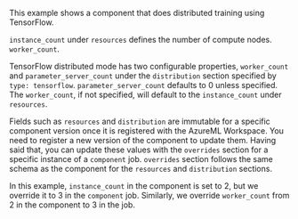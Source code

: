 This example shows a component that does distributed training using TensorFlow. 

`instance_count` under `resources` defines the number of compute nodes. `worker_count`. 

TensorFlow distributed mode has two configurable properties, `worker_count` and `parameter_server_count` under the `distribution` section specified by `type: tensorflow`. `parameter_server_count` defaults to 0 unless specified. The `worker_count`, if not specified, will default to the `instance_count` under `resources`.

Fields such as `resources` and `distribution` are immutable for a specific component version once it is registered with the AzureML Workspace. You need to register a new version of the component to update them. Having said that, you can update these values with the `overrides` section for a specific instance of a `component` job. `overrides` section follows the same schema as the component for the `resources` and `distribution` sections. 

In this example, `instance_count` in the component is set to 2, but we override it to 3 in the `component` job. Similarly, we override `worker_count` from 2 in the component to 3 in the job.


